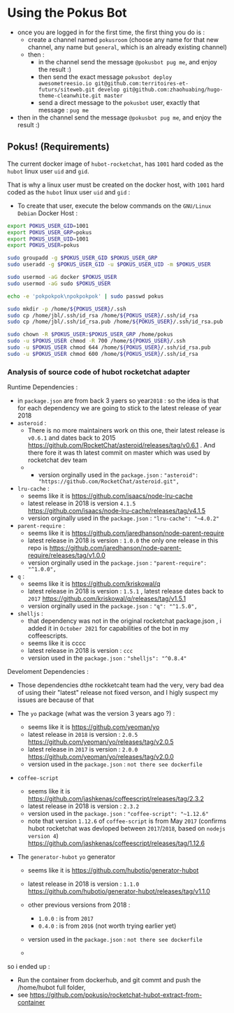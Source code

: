 # Using the Pokus Bot

* once you are logged in for the first time, the first thing you do is :
  * create a channel named `pokusroom` (choose any name for that new channel, any name but `general`, which is an already existing channel)
  * then :
    * in the channel send the message `@pokusbot pug me`, and enjoy the result :)
    * then send the exact message `pokusbot deploy awesometreesio.io git@github.com:territoires-et-futurs/siteweb.git develop git@github.com:zhaohuabing/hugo-theme-cleanwhite.git master`
    * send a direct message to the `pokusbot` user, exactly that message : `pug me`
* then in the channel send the message `@pokusbot pug me`, and enjoy the result :)


## Pokus! (Requirements)

The current docker image of `hubot-rocketchat`, has `1001` hard coded as the `hubot` linux user `uid` and `gid`.

That is why a linux user must be created on the docker host, with `1001` hard coded as the `hubot` linux user `uid` and `gid` :

* To create that user, execute the below commands on the `GNU/Linux Debian` Docker Host :

```bash
export POKUS_USER_GID=1001
export POKUS_USER_GRP=pokus
export POKUS_USER_UID=1001
export POKUS_USER=pokus

sudo groupadd -g $POKUS_USER_GID $POKUS_USER_GRP
sudo useradd -g $POKUS_USER_GID -u $POKUS_USER_UID -m $POKUS_USER

sudo usermod -aG docker $POKUS_USER
sudo usermod -aG sudo $POKUS_USER

echo -e 'pokpokpok\npokpokpok' | sudo passwd pokus

sudo mkdir -p /home/${POKUS_USER}/.ssh
sudo cp /home/jbl/.ssh/id_rsa /home/${POKUS_USER}/.ssh/id_rsa
sudo cp /home/jbl/.ssh/id_rsa.pub /home/${POKUS_USER}/.ssh/id_rsa.pub

sudo chown -R $POKUS_USER:$POKUS_USER_GRP /home/pokus
sudo -u $POKUS_USER chmod -R 700 /home/${POKUS_USER}/.ssh
sudo -u $POKUS_USER chmod 644 /home/${POKUS_USER}/.ssh/id_rsa.pub
sudo -u $POKUS_USER chmod 600 /home/${POKUS_USER}/.ssh/id_rsa

```


### Analysis of source code of hubot rocketchat adapter


Runtime Dependencies :
* in `package.json` are from back 3 yaers so year`2018` : so the idea is that for each dependency we are going to stick to the latest release of year 2018
* `asteroid` :
  * There is no more maintainers work on this one, their latest release is `v0.6.1` and dates back to 2015  https://github.com/RocketChat/asteroid/releases/tag/v0.6.1 . And there fore it was th latest commit on master which was used by rocketchat dev team
  *   * version orginally used in the `package.json` : `"asteroid": "https://github.com/RocketChat/asteroid.git",`
* `lru-cache` :
  * seems like it is https://github.com/isaacs/node-lru-cache
  * latest release in 2018 is version `4.1.5` https://github.com/isaacs/node-lru-cache/releases/tag/v4.1.5
  * version orginally used in the `package.json` : `"lru-cache": "~4.0.2"`
* `parent-require` :
  * seems like it is https://github.com/jaredhanson/node-parent-require
  * latest release in 2018 is version : `1.0.0` the only one release in this repo is https://github.com/jaredhanson/node-parent-require/releases/tag/v1.0.0
  * version orginally used in the `package.json` : `"parent-require": "^1.0.0",`
* `q` :
  * seems like it is https://github.com/kriskowal/q
  * latest release in 2018 is version : `1.5.1` , latest release dates back to `2017` https://github.com/kriskowal/q/releases/tag/v1.5.1
  * version orginally used in the `package.json` : `"q": "^1.5.0",`
* `shelljs` :
  * that dependency was not in the original rocketchat package.json , i added it in `October 2021` for capabilities of the bot in my coffeescripts.
  * seems like it is cccc
  * latest release in 2018 is version : `ccc`
  * version used in the `package.json` : `"shelljs": "^0.8.4"`


Develoment Dependencies :

* Those dependencies dthe rockketcaht team had the very, very bad dea of using their "latest" release not fixed verson, and I higly suspect my issues are because of that
* The `yo` package (what was the version 3 years ago ?) :
  * seems like it is https://github.com/yeoman/yo
  * latest release in `2018` is version : `2.0.5` https://github.com/yeoman/yo/releases/tag/v2.0.5
  * latest release in `2017` is version : `2.0.0` https://github.com/yeoman/yo/releases/tag/v2.0.0
  * version used in the `package.json` : `not there see dockerfile`

* `coffee-script`
  * seems like it is https://github.com/jashkenas/coffeescript/releases/tag/2.3.2
  * latest release in 2018 is version : `2.3.2`
  * version used in the `package.json` : `"coffee-script": "~1.12.6"`
  * note that version `1.12.6` of `coffee-script` is from May `2017` (confirms hubot rocketchat was devloped between `2017`/`2018`, based on `nodejs version 4`) https://github.com/jashkenas/coffeescript/releases/tag/1.12.6

* The `generator-hubot` `yo` generator
  * seems like it is https://github.com/hubotio/generator-hubot
  * latest release in 2018 is version : `1.1.0` https://github.com/hubotio/generator-hubot/releases/tag/v1.1.0
  * other previous versions from 2018 :
    * `1.0.0` : is from `2017`
    * `0.4.0` : is from `2016` (not worth trying earlier yet)
  * version used in the `package.json` : `not there see dockerfile`

  *


so i ended up :
* Run the container from dockerhub, and git commt and push the /home/hubot full folder,
* see https://github.com/pokusio/rocketchat-hubot-extract-from-container
